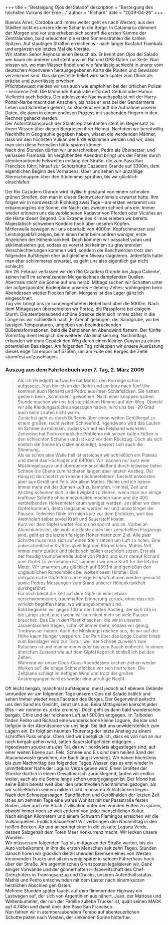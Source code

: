 +++
title = "Besteigung Ojos del Salado"
description = "Besteigung des höchsten Vulkans der Erde ..."
author = "Richard"
date = "2009-04-26"
+++

Buenos Aires, Córdoba und immer weiter geht es nach Westen; aus den Städten lockt es unsere kleine Schar in die Berge. In Catamarca dämmert der Morgen und vor uns erheben sich schroff die ersten Kämme der Zentralanden, bald erleuchten die ersten Sonnenstrahlen die kahlen Spitzen. Auf staubigen Straßen erreichen wir nach langer Busfahrt Fiambalá und ergänzen ein letztes Mal die Vorräte.  
Wir statten Señor Reynoso einen Besuch ab. Er kennt den Ojos del Salado wie kaum ein anderer und steht uns mit Rat und GPS-Daten zur Seite. Nun wissen wir, wo man Wasser findet und wie fahrlässig schlecht in unsrer vom deutschen Alpenverein herausgegebenen Karte die Routen und Gewässer verzeichnet sind. Das dargestellte Relief wird sich später zum Glück als präzise und zuverlässig erweisen.  
Pflichtbewusst melden wir uns auch wie empfohlen bei der örtlichen Polizei – verlorene Zeit. Die lähmende Bürokratie erfordert Geduld oder Humor. Vielleicht auch beides. Der adoleszente Nachwuchspolizist mit der Harry-Potter-Narbe macht den Anschein, als habe er erst bei der Gendarmeria Lesen und Schreiben gelernt, so stockend verläuft die Aufnahme unserer Daten, die dann in einem endlosen Prozess mit suchenden Fingern in den Rechner gehackt werden.  
Der Autoritätsanspruch der Staatsrepräsentanten steht im Gegensatz zu ihrem Wissen über diesen Bergriesen ihrer Heimat. Nachdem wir bereitwillig Nachhilfe in Geographie gegeben haben, wissen die werdenden Männer, dass wir den höchsten Vulkan der Erde erklimmen werden und wir, dass man sich diese Formalien hätte sparen können.  
Nach drei Stunden dürfen wir unterschreiben, Pedro als Übersetzer, und verlassen Fiambalá. Im verglühenden Abendrot bringt uns der Fahrer durch atemberaubende Felswelten entlang der Straße, die zum Paso San Francisco führt, hinauf zur Schutzhütte Cazadero Grande auf 3300m, dem eigentlichen Beginn des Vorhabens. Über uns sehen wir unzählige Sternschnuppen über den Südhimmel sprühen, bis wir glücklich einschlafen.

Der Rio Cazadero Grande wird idyllisch gesäumt von einem schmalen grünen Streifen, den man in dieser Steinwüste niemals erwartet hätte. Ihm folgen wir in nordwestlich Richtung zwei Tage – am ersten verbrennt uns erbarmungslos die Sonne, die Nacht des zweiten schneit uns ein. Immer wieder erinnern uns die verblichenen Kadaver von Pferden oder Vicuñas an die Härte dieser Gegend. Die Extreme des Klimas erleben wir bereits. Majestätisch schweben Kondore hoch über unseren Köpfen.  
Mittlerweile bewegen wir uns oberhalb von 4000m. Kopfschmerzen und Leistungsabfall zeigen, beim einen mehr beim andren weniger, erste Anzeichen der Höhenkrankheit. Doch kommen wir passabel voran und akklimatisieren gut, sodass es vorerst bei keinem zu gravierenden Verschlechterungen kommen wird, sondern die Beschwerden trotz den folgenden Aufstiegen eher auf gleichem Niveau stagnieren. Jedenfalls hatte man eher schlimmeres erwartet, es geht uns also eigentlich gar nicht schlecht.  
Am 26. Februar verlassen wir den Rio Cazadero Grande bei ‚Aqua Caliente’, seinen heiß im schmelzenden Morgenschnee dampfenden Quellen. Abermals sticht die Sonne auf uns herab. Mittags suchen wir Schatten unter der aufgespannten Bodenplane unseres Hilleberg-Zeltes; wohingegen beim Abendessen wieder Flocken fallen. Morgens ist das Lager gänzlich eingeschneit.  
Tag vier bringt uns im sonnengefluteten Nebel bald über die 5000m. Nach dem Mittagessen überschreiten wir Portez, die Passpforte bei eisigem Sturm. Die atemberaubend schöne Strecke zieht sich immer zäher in die Länge bis wir schließlich nach ‚El Arenal’ gelangen, der Sandgrube, wo bei lausigen Temperaturen, umgeben von beeindruckenden Büßereisformationen, bald die Zeltplanen im Abendwind flattern.
Der fünfte Vormittag dient lediglich der weiteren Akklimatisierung. Nachmittags erkunden wir ohne Gepäck den Weg durch einen kleinen Canyon zu einem potentiellen Basislager. Am folgenden Tag schleppen wir unsere Ausrüstung dieses enge Tal empor auf 5750m, um am Fuße des Berges die Zelte sturmfest aufzuschlagen.

### Auszug aus dem Fahrtenbuch vom 7. Tag, 2. März 2009

> Als ich (Friedjoff) aufwache hat Mathis den Porridge schon aufgesetzt. Nun bin ich an der Reihe und um kurz nach fünf Uhr kommen auch Richard und Pedro aus ihren Schlafsäcken. Sie hatten gestern beim „Schnicken“ gewonnen. Nach einer knappen halben Stunde machen wir uns bei sternklarem Himmel auf den Weg. Obwohl wir alle Kleidungsstücke angezogen haben, wird uns bei –20 Grad auch beim Laufen nicht warm.  
Zunächst geht es durch Büßereis über einen weiten Geröllkegel zu einem großen, recht weiten Schneefeld. Irgendwann wird das Laufen im Schnee zu mühsam, sodass wir auf ein Felsband wechseln. Zeitweise hat Pedro erhebliche Probleme mit seinen kalten Füßen in den schlechten Schuhen und ist kurz vor dem Rückzug. Doch als sich endlich die Sonne im Osten ankündigt, bessert sich auch die Stimmung.  
Als es schon eine Weile hell ist erreichen wir schließlich ein Plateau und damit das Hochlager auf 6400m. Wir machen nur kurz eine Müsliriegelpause und überqueren anschließend durch teilweise tiefen Schnee die Ebene zum nächsten langen aber letzten Anstieg. Der Hang ist durchsetzt von kleinen Schneefeldern, besteht ansonsten aber aus Geröll und Fels. Vor allem Mathis, Richie und ich haben immer mehr mit der dünnen Luft zu kämpfen. Himmel, Zeit und Anstieg scheinen sich in die Ewigkeit zu ziehen, wenn man nur einige kraftlose Schritte ohne innezuhalten machen kann und die 400 verbleibenden Höhenmeter kaum weniger werden. Je näher wir dem Gipfel kommen, desto langsamer werden wir und umso länger die Pausen. Teilweise fühle ich mich kurz vor dem Ersticken, weil das Atemholen selbst soviel Kraft und Sauerstoff kostet.  
Kurz vor dem Gipfel wartet Pedro und spornt uns an. Vorbei an Aluminiumteilen, die wohl die Reste eines hier zerschellten Flugzeugs sind, geht es die letzten felsigen Höhenmeter zum Ziel. Alle paar Schritte muss man sich auf einen Stein setzen um Luft zu holen. Eine unbeschreibliche Kraftlosigkeit legt den Körper lahm. Mathis fällt immer mehr zurück und bleibt schließlich erschöpft sitzen. Erst als der freudig triumphierende Jubel von Pedro und kurz darauf Richard vom Gipfel zu vernehmen ist, sammeln wir neue Kraft für die letzten Meter.
Wir umarmen uns glücklich auf 6893m und genießen den unglaublichen Rundumblick bei wolkenlosem Himmel. Das obligatorische Gipfelfoto und einige Filmaufnahmen werden gemacht sowie Pedros Messungen zum Stand unserer Höhenkrankheit durchgeführt.  
Für mich bleibt die Zeit auf dem Gipfel in einer etwas verschwommenen, traumhaften Erinnerung zurück, ohne dass ich wirklich begriffen hätte, wo wir angekommen sind.  
Bald beginnen wir gegen 14Uhr den harten Abstieg, der sich zäh in die Länge zieht, auch wenn wir nun nicht mehr so viele Pausen brauchen. Das Eis in den Plastikflaschen, die wir in unseren Jackentaschen tragen, schmilzt immer mehr, sodass wir genug Trinkwasser haben. Auch die Müsliriegel reichen aus, da wir auf der Höhe kaum Hunger verspüren. Der Part über das lange Couloir hinab zum Basislager wird zur Tortur, weil der Schnee zu weich zum Rutschen ist und man immer wieder bis zum Bauch einbricht. In einem ähnlichen Zustand wie auf dem Gipfel liege ich schließlich bei den Zelten.  
Während wir unser Cous-Cous-Abendessen kochen ziehen wieder Wolken auf, die einige Schneeflocken vor sich hertreiben. Die Zeltplane schlägt im heftigen Wind und trotz der großen Anstrengungen wird es wieder eine unruhige Nacht.

Oft leicht bergab, manchmal aufsteigend, meist jedoch auf ebenem Gelände umrunden wir am folgenden Tage unseren Ojos del Salado östlich und sehen immer wieder neue Facetten des Berges. Der Gegenwind peitscht uns den Sand ins Gesicht, zehrt uns aus. Beim Mittagessen knirscht jeder Biss – wir nennen es ‚extra crunchy’. Doch geht es dann bald wunderschön bergab, Chile und der reicheren Luft auf 5000m entgegen. Im Talboden finden Pedro und Richard eine wunderschöne kleine Lagune, die klar und tiefgrün in der Abendsonne vor uns liegt. Sie lädt uns unwiderstehlich zum Lagern ein.
Es folgt am neunten Tourentag der letzte Anstieg zu einem schroffen Pass empor. Oben sind wir überglücklich, dass es von nun an nur noch bergab gehen wird, satten Sauerstoffgefilden entgegen...  
Irgendwann spuckt uns das Tal, das wir nordwärts abgestiegen sind, auf einer weiten Ebene aus. Fels, Schnee und Eis sind dem heißen Sand der Atacamawüste gewichen, der Bach längst versiegt. Wir haben höchstens bis zum Nachmittag des folgenden Tages Wasser, das es erst wieder in unmittelbarer Nähe der Laguna Verde geben wird. Einen Großteil der Strecke dorthin in einem Gewaltmarsch zurücklegend, laufen wir endlos weiter, auch als die Sonne lange schon untergegangen ist. Der Mond hat seine Bahn bereits weit über den prachtvollen Nachthimmel gezogen, als wir schließlich in seinem milden Licht in unseren Schlafsäcken liegen.  
Nach den Schneepassagen, Sandflächen und Geröllhalden der letzten Zeit ist es am zehnten Tage eine wahre Wohltat mit der Passstraße festen Boden, aber auch ein Stück Zivilisation unter den wunden Füßen zu spüren, obwohl immer noch so weit entfernt von jeder menschlichen Kultur.  
Nach einigen Kilometern und einem Schwarm Flamingos erreichen wir die Vulkanquellen. Endlich Sauberkeit! Wir verbringen den Nachmittag in den heißen Becken. Ab und an springt einer in die eiskalte Laguna Verde, dessen Salzgehalt dem Toten Meer Konkurrenz macht. Wir lecken unsere Wunden.  
Wir müssen am folgenden Tag bis mittags an der Straße warten, bis ein Auto vorbeikommt, in ihm die ersten Menschen seit zehn Tagen. Stunden danach hören wir glücklich die zischenden Bremsen eines von Westen kommenden Trucks und sitzen wenig später in seinem Führerhaus hoch über der Straße. Am argentinischen Grenzposten legalisieren wir, Dank einiger Vorwände und der gönnerhaften Hilfsbereitschaft des Chef-Grenzhüters in Trainingsanzug und Chucks, unseren Aufenthaltsstatus. Mathis und Pedro entschwinden mit dem Laster nach einem kurzen herzlichen Abschied gen Osten.  
Mehrere Stunden später taucht auf dem flimmernden Highway ein Lastwagen auf, der sich von Argentinien aus nähert. Juan, der Matrose und Weltenbummler, der nun der Familie zuliebe Trucker ist, quält seinen MACK auf 4.748m und damit über den Paso San Francisco.  
Nun fahren wir in atemberaubendem Tempo auf abenteuerlichen Schotterpisten nach Westen, der sinkenden Sonne hinterher.